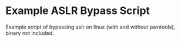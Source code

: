 # Example ASLR Bypass Script

Example script of bypassing aslr on linux (with and without pwntools), binary not included.
